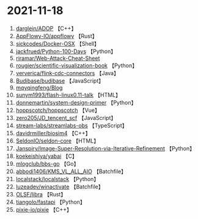# 2021-11-18

1. [darglein/ADOP](https://github.com/darglein/ADOP) 【C++】
2. [AppFlowy-IO/appflowy](https://github.com/AppFlowy-IO/appflowy) 【Rust】
3. [sickcodes/Docker-OSX](https://github.com/sickcodes/Docker-OSX) 【Shell】
4. [jackfrued/Python-100-Days](https://github.com/jackfrued/Python-100-Days) 【Python】
5. [riramar/Web-Attack-Cheat-Sheet](https://github.com/riramar/Web-Attack-Cheat-Sheet) 
6. [rougier/scientific-visualization-book](https://github.com/rougier/scientific-visualization-book) 【Python】
7. [ververica/flink-cdc-connectors](https://github.com/ververica/flink-cdc-connectors) 【Java】
8. [Budibase/budibase](https://github.com/Budibase/budibase) 【JavaScript】
9. [mqyqingfeng/Blog](https://github.com/mqyqingfeng/Blog) 
10. [sunym1993/flash-linux0.11-talk](https://github.com/sunym1993/flash-linux0.11-talk) 【HTML】
11. [donnemartin/system-design-primer](https://github.com/donnemartin/system-design-primer) 【Python】
12. [hoppscotch/hoppscotch](https://github.com/hoppscotch/hoppscotch) 【Vue】
13. [zero205/JD_tencent_scf](https://github.com/zero205/JD_tencent_scf) 【JavaScript】
14. [stream-labs/streamlabs-obs](https://github.com/stream-labs/streamlabs-obs) 【TypeScript】
15. [davidrmiller/biosim4](https://github.com/davidrmiller/biosim4) 【C++】
16. [SeldonIO/seldon-core](https://github.com/SeldonIO/seldon-core) 【HTML】
17. [Janspiry/Image-Super-Resolution-via-Iterative-Refinement](https://github.com/Janspiry/Image-Super-Resolution-via-Iterative-Refinement) 【Python】
18. [koekeishiya/yabai](https://github.com/koekeishiya/yabai) 【C】
19. [mlogclub/bbs-go](https://github.com/mlogclub/bbs-go) 【Go】
20. [abbodi1406/KMS_VL_ALL_AIO](https://github.com/abbodi1406/KMS_VL_ALL_AIO) 【Batchfile】
21. [localstack/localstack](https://github.com/localstack/localstack) 【Python】
22. [luzeadev/winactivate](https://github.com/luzeadev/winactivate) 【Batchfile】
23. [OLSF/libra](https://github.com/OLSF/libra) 【Rust】
24. [tiangolo/fastapi](https://github.com/tiangolo/fastapi) 【Python】
25. [pixie-io/pixie](https://github.com/pixie-io/pixie) 【C++】
